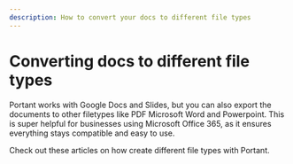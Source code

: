 ```yaml
---
description: How to convert your docs to different file types
---
```


# Converting docs to different file types

Portant works with Google Docs and Slides, but you can also export the documents to other filetypes like PDF Microsoft Word and Powerpoint. This is super helpful for businesses using Microsoft Office 365, as it ensures everything stays compatible and easy to use.&#x20;

Check out these articles on how create different file types with Portant.

